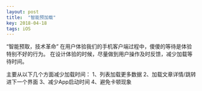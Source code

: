 ```yaml
---
layout: post
title:  "智能预加载"
key: 2018-04-18
tags: iOS
---
```


“智能预取，技术革命”
在用户体验我们的手机客户端过程中，傻傻的等待是体验特别不好的行为。
在设计体验的时候，尽量做到用户操作及时反馈，减少加载等待时间。

主要从以下几个方面减少加载时间：
1、列表加载更多数据
2、加载文章详情/跳转进下一个界面
3、减少App启动时间
4、避免卡顿现象